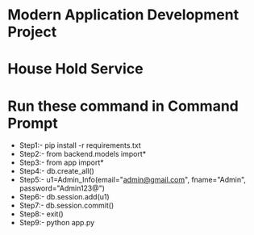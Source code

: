 # Modern Application Development Project
# House Hold Service

# Run these command in Command Prompt

+ Step1:- pip install -r requirements.txt 
+ Step2:- from backend.models import*
+ Step3:- from app import*
+ Step4:- db.create_all()
+ Step5:- u1=Admin_Info(email="admin@gmail.com", fname="Admin", password="Admin123@")
+ Step6:- db.session.add(u1)
+ Step7:- db.session.commit()
+ Step8:- exit()
+ Step9:- python app.py
